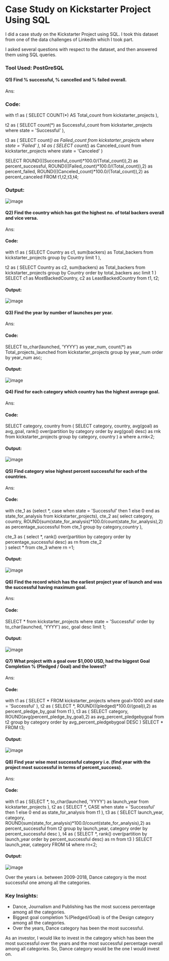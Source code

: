 # Case Study on Kickstarter Project Using SQL

I did a case study on the Kickstarter Project using SQL. I took this dataset from one of the data challenges of LinkedIn which I took part.

I asked several questions with respect to the dataset, and then answered them using SQL queries.

### Tool Used: PostGreSQL

#### Q1) Find % successful, % cancelled and % failed overall.

Ans:

### Code:

with t1 as
(
SELECT COUNT(*) AS Total_count
from kickstarter_projects
),

t2 as
(
SELECT count(*) as Successful_count
from kickstarter_projects
where state = 'Successful'
),

t3 as
(
SELECT count(*) as Failed_count
from kickstarter_projects
where state = 'Failed'
),
t4 as 
(
SELECT count(*) as Canceled_count
from kickstarter_projects
where state = 'Canceled'
)

SELECT ROUND(((Successful_count)*100.0/(Total_count)),2) as percent_successful,
ROUND(((Failed_count)*100.0/(Total_count)),2) as percent_failed,
ROUND(((Canceled_count)*100.0/(Total_count)),2) as percent_canceled
FROM t1,t2,t3,t4;


### Output:

![image](https://user-images.githubusercontent.com/72240938/236443855-1f772da0-cbbc-4492-91a7-5e93eaeb4b15.png)


#### Q2) Find the country which has got the highest no. of total backers overall and vice versa.

Ans:

#### Code:

with t1 as 
(
SELECT Country as c1, sum(backers) as Total_backers
from kickstarter_projects
group by Country
limit 1
),

t2 as
(
SELECT Country as c2, sum(backers) as Total_backers
from kickstarter_projects
group by Country
order by total_backers asc
limit 1
)
SELECT c1 as MostBackedCountry, c2 as LeastBackedCountry
from t1, t2;


#### Output:

![image](https://user-images.githubusercontent.com/72240938/236444282-947ec39f-8d53-4f83-9cd1-57dc4089e731.png)


#### Q3) Find the year by number of launches per year.

Ans:

#### Code:

SELECT to_char(launched, 'YYYY') as year_num, count(*) as Total_projects_launched
 from kickstarter_projects
 group by year_num
 order by year_num asc;
 
 #### Output:
 
 ![image](https://user-images.githubusercontent.com/72240938/236444535-ed67eecf-98cc-4c4e-bbb9-abcf832b6e6c.png)


#### Q4) Find for each category which country has the highest average goal.

Ans:

#### Code:

SELECT category, country
from
(
SELECT category, country, avg(goal) as avg_goal,
rank() over(partition by category order by avg(goal) desc) as rnk
from kickstarter_projects
group by category, country
) a where a.rnk<2;


#### Output:

![image](https://user-images.githubusercontent.com/72240938/236444699-94cae61f-67e6-4528-b1c8-10de077a6edd.png)




#### Q5) Find category wise highest percent successful for each of the countries.
Ans:

#### Code:

with cte_1 as
(select 
  *,
  case when state = 'Successful' then 1 else 0 end as state_for_analysis
 from kickstarter_projects),
cte_2 as( 
 select
  category,
  country,
  ROUND(sum(state_for_analysis)*100.0/count(state_for_analysis),2) as percentage_successful
from cte_1
group by category,country
),

cte_3 as (
select
 *,
 rank() over(partition by category order by percentage_successful desc) as rn
from cte_2  
)
select *
from cte_3
where rn =1;


#### Output:

![image](https://user-images.githubusercontent.com/72240938/236444998-60ffeb25-dbe6-4dbd-ba73-36c321506a75.png)


#### Q6) Find the record which has the earliest project year of launch and was the successful having maximum goal.

Ans:

#### Code:

SELECT * from kickstarter_projects 
where state = 'Successful'
order by to_char(launched, 'YYYY') asc, goal desc 
limit 1;

#### Output:

![image](https://user-images.githubusercontent.com/72240938/236445233-debdcf27-2183-4058-8ba0-95cac75ead1f.png)


#### Q7) What project with a goal over $1,000 USD, had the biggest Goal Completion % (Pledged / Goal) and the lowest? 

Ans:

#### Code:

with t1 as
(
SELECT * FROM kickstarter_projects
where goal>1000 and state = 'Successful'
),
t2 as
(
SELECT *, ROUND(((pledged)*100.0/(goal)),2) as percent_pledge_by_goal
from t1
),
t3 as
(
SELECT category, ROUND(avg(percent_pledge_by_goal),2) as avg_percent_pledgebygoal
from t2
group by category
order by avg_percent_pledgebygoal DESC
)
SELECT * FROM t3;

#### Output:


![image](https://user-images.githubusercontent.com/72240938/236445714-8096bedc-b794-49cd-867b-58ae8ac75ae3.png)


#### Q8) Find year wise most successful category i.e. (find year with the project most successful in terms of percent_success).

Ans:

#### Code:

with t1 as
(
SELECT *, to_char(launched, 'YYYY') as launch_year 
from kickstarter_projects
),
t2 as
(
SELECT *, 
CASE when state = 'Successful' then 1 else 0 end as state_for_analysis
from t1
),
t3 as
(
SELECT launch_year, category,
ROUND(sum(state_for_analysis)*100.0/count(state_for_analysis),2) as percent_successful
from t2
group by launch_year, category
order by percent_successful desc
),
t4 as
(
SELECT *, rank() over(partition by launch_year order by percent_successful desc) as rn
from t3
)
SELECT launch_year, category FROM t4
where rn<2;


#### Output:

![image](https://user-images.githubusercontent.com/72240938/236445942-832fe860-26ce-4337-b3fe-6b78586e7984.png)


 Over the years i.e. between 2009-2018, Dance category is the most successful one among all the categories.
 
 
 ### Key Insights:
 
 * Dance, Journalism and Publishing has the most success percentage among all the categories.
 * Biggest goal completion %(Pledged/Goal) is of the Design category among all the categories.
 * Over the years, Dance category has been the most successful.



As an investor, I would like to invest in the category which has been the most successful over the years and the most successful percentage overall among all categories.
So, Dance category would be the one I would invest on.






































